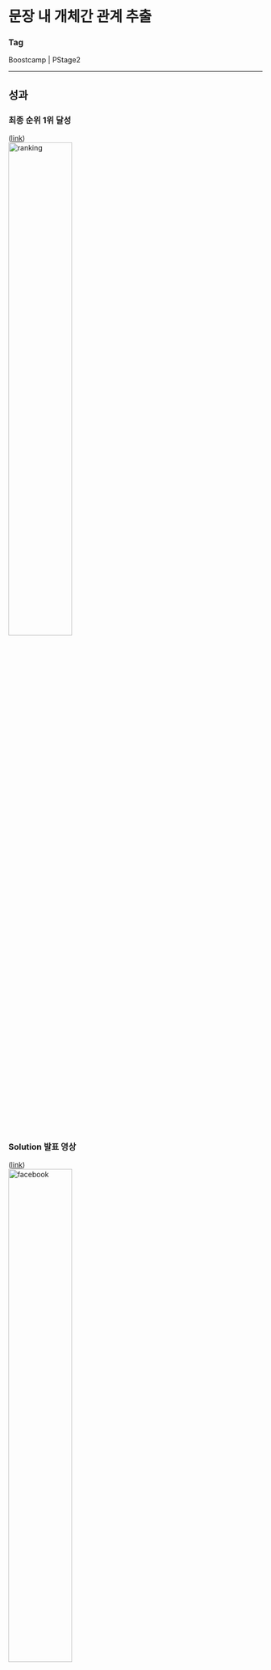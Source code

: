 # 문장 내 개체간 관계 추출

### Tag
Boostcamp | PStage2

___

## 성과

### 최종 순위 1위 달성
([link](https://dacon.io/competitions/official/235697/talkboard/402704?page=1&dtype=recent))  
<img alt="ranking" src="./img/ranking.jfif"  width="50%" height="50%">

### Solution 발표 영상
([link](https://youtu.be/oVjd4vBidog))  
<img alt="facebook" src="./img/facebook.png"  width="50%" height="50%">

### Solution 발표 자료
link

### 각종 토론 글 작성
([link](https://www.facebook.com/dacon.io/))  
<img alt="facebook" src="./img/facebook.png"  width="50%" height="50%">

### 

___

## 대회 개요

### 전체 개요 설명
관계 추출(Relation Extraction)은 문장의 단어(Entity)에 대한 속성과 관계를 예측하는 문제입니다. 관계 추출은 지식 그래프 구축을 위한 핵심 구성 요소로, 구조화된 검색, 감정 분석, 질문 답변하기, 요약과 같은 자연어처리 응용 프로그램에서 중요합니다. 비구조적인 자연어 문장에서 구조적인 triple을 추출해 정보를 요약하고, 중요한 성분을 핵심적으로 파악할 수 있습니다.
<img>
위 그림의 예시와 같이 요약된 정보를 사용해 QA 시스템 구축과 활용이 가능하며, 이외에도 요약된 언어 정보를 바탕으로 효율적인 시스템 및 서비스 구성이 가능합니다.

이번 대회에서는 문장, 엔티티, 관계에 대한 정보를 통해 ,문장과 엔티티 사이의 관계를 추론하는 모델을 학습시킵니다. 이를 통해 우리의 인공지능 모델이 엔티티들의 속성과 관계를 파악하며 개념을 학습할 수 있습니다. 우리의 model이 정말 언어를 잘 이해하고 있는 지, 평가해 보도록 합니다.

([link](https://dacon.io/competitions/official/235697/overview/description#desc-info))  


### 평가 방법  
모델 제출은 하루 5회로 제한됩니다.  
평가는 테스트 데이터셋의 Accuracy 로 평가 합니다. 테스트 데이터셋으로 부터 관계를 예측한 classes를 csv 파일로 변환한 후, 정답과 비교합니다.
([link](https://dacon.io/competitions/official/235697/overview/description#desc-info))  

___

## 대회 참여 개요

### 참여 일정
|일시|내용|비고|  
|:--:|:--:|:--:|
|21.02.01 ~ 10|참가 신청 및 팀 병합||
|21.02.11 ~ 14|Backbone Model 탐색|팀원 별 관심 Model 선택|
|21.02.15 ~ 18|RepVGG Traning and Submit|Public Score 0.843 달성|
|21.02.19 ~ 20|Baseline 재구성|다양한 실험 등을 위해 개인 Code 작성|
|21.02.21 ~ 22|Backbone Model 재탐색|Backbone Model을 EfficientNet으로 결정|
|21.02.22 ~ 23|성능 개선 실험|Augmentation and Hyper-params에 따른 성능 변화 실험|
|21.02.24 ~ 27|EfficientNet Training and Submit|Public Score 0.855 달성|
|21.02.28 ~ 03.01|Team Prediction Esemble|Public Score 0.867 달성|
|21.03.02 ~ 08|Docker 구성 및 Code 제출|Private Score 0.869 및 최종 순위 달성|

___

## 문제 상황 및 극복 방안

### Backbone Model 탐색  
Backbone Model을 탐색하는데 많은 시간을 소요했다.  
우리 팀은 각자 관심 Model을 선정하고 성능을 테스트해보기로 했다.  
나는 마침 당시에 VGG 논문을 읽고 있었고, `RepVGG`의 자극적인 제목에 관심이 쏠렸다.  
(논문의 제목은 `RepVGG: Making VGG-style ConvNets Great Again`이다.)  
실제로 RepVGG를 준수한 Score를 얻긴 했으나, 그 이상의 진전은 어렵다고 판단 됐다.  팀원이 선택했던 Model에서도 더 좋은 Score를 거두지 못했고, Backbone Model 재탐색의 시간을 가졌다.

Papers-with-code 사이트 ([Link](https://paperswithcode.com/sota/image-classification-on-imagenet)) 덕분에 Model의 객관적인 성능을 파악할 수 있었고, 우리 팀은 SOTA Model인 EfficientNet을 Backbone Model로 결정했다.  (실제로 상위권에 있는 모든 팀은 EfficientNet을 사용했다. ([Link](https://dacon.io/competitions/official/235697/codeshare/)))


### Baseline Code의 한계  
Baseline Code는 문제를 해결하거나, 다양한 실험을 하기에 적합하지 않았다.  
이에, Baseline을 토대로 개인 Code를 작성했다. ([Code](./EfficientNet_silu.ipynb))  
특히, Colab 환경에서 처할 수 있는 다양한 이슈에 대처할수 있도록 Code를 구성했다.  


### 성능 향상의 문제
Model의 성능을 향상을 위해 Augmentation과 Hyper-parameter에 대한 실험을 수행했다.    
실험의 당위성과 속도 향상을 위해 Label을 고려한 2,000장의 Image로 실험을 설계했다.  
실험의 결과를 지속적으로 확인하기 위해 Log를 남기도록 Code를 구성했다. ([Code](./Training_Options_Experiment.ipynb))  
각 설정에 따른 성능 정보는 `Training_Options_Experiment_Logs` 디렉토리 아래의 Log File이나, Code의 결과 Cell을 통해 확인할 수 있다. ([Directory](./Training_Options_Experiment_Logs))

```
# 2000개의 data와 전체 train data간의 정답 분포 확인
'''
약 1%내외의 차이를 보이며, 최대 2.1%까지 차이가 나는 것 확인
2000개의 샘플데이터로 하는 테스트가 유의미하리라 판단
'''

y_train.mean(axis=0) - y_train[:2000].mean(axis=0)


# 각 실험의 설정을 log file에 기록
f = open('train_option.log', 'a')
f.write('-----Transforms-----\n')
f.write(f'train_transform : {train_transform}\n')
f.write(f'valid_transform : {valid_transform}\n')
f.write('-----Train Option-----\n')
f.write(f'batch_size : {batch_size},\tlr : {lr},\tepochs : {epochs}\n')
f.write(f'lr_scheduler_step : {lr_scheduler_step},\tlr_scheduler_gamma : {lr_scheduler_gamma}\n\n')

# 실험용 학습
'''
위의 설정에 따라 학습이 진행되고, 각 epoch마다 값들이 log file에 저장됨.
'''
start_time = time.time()
for fold in range(1) :
...(후략)...
```

### Session 종료 등으로 인한 Issue  
Session이 종료 되더라도, 재학습이 가능하도록 Code를 구성할 필요가 있었다.  
매 Epoch마다 Validation Loss를 Check하고, Model State Dict를 저장하도록 Code를 구성했다.  
각 File은 몇 번의 Epoch를 수행했는지에 대한 정보를 저장해, 해당 시점부터 학습을 재개할 수 있도록 설계했다.  
또한, Google Drive의 Memory Issue를 피하기 위한 장치도 마련했다.  
```
# Train in fold
'''
체크포인트로부터 학습을 재개하는 경우 ##로 표시된 부분을 변경할 필요가 있습니다.
체크포인트를 로드 할 수 있도록 파일 명을 기재해야 합니다. (model directory 참고)
체크포인트의 val_loss값을 valid_loss_min으로 설정해야 합니다.
체크포인트의 epoch만큼 pass한 후 학습되도록 설정해야 합니다.

validation 수행 시 해당 epoch의 평균 loss가 계산되도록 설정해야 합니다.
valid_loss가 valid_loss_min보다 작은 경우 더 좋은 모델로 판단하고,
해당 폴드의 이전 모델을 0byte로 만들고 삭제한 후 모델의 state_dict를 저장합니다.
'''

for fold in now_train_folds :
    # Modeling
    model = MnistEfficientNet(in_channels=3).to(device)
    # model.load_state_dict(torch.load(''))  ## if started in checkpoint change this to best model of now fold (ex. 'model/4fold_24epoch_0.1989_silu.pth')
    optimizer = torch.optim.Adam(model.parameters(), lr=lr)
    lr_scheduler = torch.optim.lr_scheduler.StepLR(
        optimizer, step_size=lr_scheduler_step, gamma=lr_scheduler_gamma)
    criterion = torch.nn.BCELoss()

...(중략)...

        if valid_loss < valid_loss_min :
            valid_loss_min = valid_loss
            for f in glob.glob(os.path.join(model_path, str(fold)+'*_silu.pth')) :  # if you want to train another model, change this
                open(os.path.join(model_path, f), 'w').close()
                os.remove(os.path.join(model_path, f))
            torch.save(model.state_dict(), f'{model_path}/{fold}fold_{epoch}epoch_{valid_loss:2.4f}_silu.pth') # if you want to train another model, change this
```


### Data Set의 일관성 문제  
Session의 종료로 인한 학습 재개나, 각각의 Session이 Data Set을 일관적으로 사용하지 못한다고 판단했다.  
Random Seed를 고정하더라도, 매번 Fold Index를 구하는 것은 불안정한 Code라고 생각했다.

Fold Index를 File로 저장하는 아이디어를 통해 이를 해결했다. 이를 통해 Train Set과 Validation Set을 일관성 있게 사용할 수 있었다.  
```
# Load train and validation index
'''
재현 등의 이슈에 대처하기 위해, KFold로 분리된 index를 file로 관리합니다.
해당 파일이 없는 경우에는 KFold 수행 후 index를 가진 객체를 file로 저장하며,
해당 파일이 있는 경우에는 List[Tuple[np.array, np.array]]형태로 파일을 로드합니다.
이 방법으로 세션이나 런타임의 종료 등의 이슈가 생기더라도 매번 동일한 데이터 사용을 보장합니다.
'''

if os.path.isfile('Train_KFold.pkl') :
    with open('Train_KFold.pkl', 'rb') as f :
        folds = pickle.load(f)
else : 
    kf = KFold(n_splits=5, shuffle=True, random_state=seed)
    folds = []
    for train_idx, valid_idx in kf.split(imgs) :
        folds.append((train_idx, valid_idx))
    with open('Train_KFold.pkl', 'wb') as f :
        pickle.dump(folds, f)
```


### Data Load간 시간 소요의 문제  
Colab 환경에서 50,000장의 Image를 `cv2.load`로 Load 하는데 매우 많은 시간이 소요되었다.  
각 Session에서 매번 이 과정을 거치기 때문에, 이에 대한 부분을 개선할 필요가 있었다.

NumPy File로 저장하는 아이디어를 통해 이 문제를 해결했다.  
이를 통해, 기존에 약 50분 걸리던 과정을 최장 3분 이내로 단축시켰다.  
```
# Load Images
'''
구글 드라이브에서 Load 하는데 시간이 오래 걸리는 관계로, Image data를 하나의 .npy file로 관리합니다.
해당 파일이 없는 경우에는 모든 데이터를 로드한 후 file로 저장하며,
해당 파일이 있는 경우에는 np.array 객체를 로드합니다.
이 방법으로 평균 2~3분 남짓한 시간으로 이미지 파일을 로드할 수 있는 장점이 있습니다.
단, file이 9GB이며 로드 시 메모리를 약 15GB 이상 사용합니다.
'''

if os.path.isfile('Imgs_Numpy.npy') :
    st = time.time()
    imgs = np.load('Imgs_Numpy.npy')
    print(imgs.shape)
    print(int(time.time()-st),'sec')
else :
    imgs = []
    for img_file in tqdm(imgs_path) :
        img = cv2.imread(img_file, cv2.IMREAD_COLOR)
        imgs.append(img)
    imgs = np.array(imgs)
    np.save('Imgs_Numpy.npy', imgs)
```


### Cuda Out of Memory Issue  
실험 결과 적합한 Augmentation을 찾았으나, Resize 시 Memory 이슈가 발생했다.  
Resize가 큰 폭으로 성능을 향상시키는 것을 확인했기 때문에, Batch Size를 작게 설정하여 학습을 진행했다.
```
# Set augmentation and transform
'''
실험을 통해 좋은 성과를 낸다고 판단된 augmentation을 train_set에 적용했습니다.
모델의 학습 환경에서 augmentation은 제외하고, transform만 동일하게 valid_set에 적용합니다.
'''

train_transform = T.Compose([
    T.ToPILImage(),
    T.Resize((331,331)),
    T.RandomHorizontalFlip(p=0.6),
    T.RandomVerticalFlip(p=0.6),
    T.RandomRotation(40),
    T.ToTensor(),
    T.Normalize(mean=(0.485, 0.456, 0.406), std=(0.229, 0.224, 0.225))
])

valid_transform = T.Compose([
    T.ToPILImage(),
    T.Resize((331,331)),
    T.ToTensor(),
    T.Normalize(mean=(0.485, 0.456, 0.406), std=(0.229, 0.224, 0.225))
])

# Set hyper parameters
'''
모델의 크기와 resize와 같은 이유로 작은 batch size를 사용했습니다.
세션의 종료 등의 이슈로 체크포인트로부터 학습을 재개하는 경우 lr의 값을 변경할 필요가 있습니다.
'''

batch_size = 8
lr = 0.001  ## if started in checkpoint change this (ex. lr = 0.001 * (0.75 ** 5))
epochs = 25
lr_scheduler_step = 5
lr_scheduler_gamma = 0.75
```

___


## 한계점 및 개선사항
1. Test Time Augmentation 기법에 대한 실험을 하지 못했다.
2. Loss Function과 Acivation Function에 대한 탐색이 부족했다.
3. Augmentation 외에 Image에 대한 직접적인 전처리가 없었다.
4. Backbone Model 탐색에 시간 소요가 길었다.
5. Batch Size에 따른 성능 변화를 간과했다.
